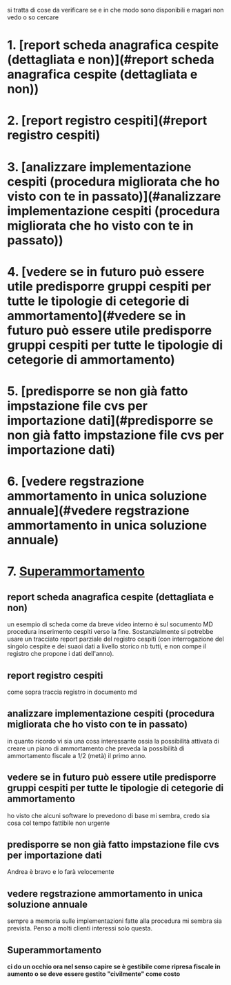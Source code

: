 si tratta di cose da verificare se e in che modo sono disponibili e magari non vedo o so cercare

# 1. [report scheda anagrafica cespite (dettagliata e non)](#report scheda anagrafica cespite (dettagliata e non)) 

# 2. [report registro cespiti](#report registro cespiti)



# 3. [analizzare implementazione cespiti (procedura migliorata che ho visto con te in passato)](#analizzare implementazione cespiti (procedura migliorata che ho visto con te in passato))

# 4. [vedere se in futuro può essere utile predisporre gruppi cespiti per tutte le tipologie di cetegorie di ammortamento](#vedere se in futuro può essere utile predisporre gruppi cespiti per tutte le tipologie di cetegorie di ammortamento)

# 5. [predisporre se non già fatto impstazione file cvs per importazione dati](#predisporre se non già fatto impstazione file cvs per importazione dati)

# 6. [vedere regstrazione ammortamento in unica soluzione annuale](#vedere regstrazione ammortamento in unica soluzione annuale) 

# 7. [Superammortamento](#Superammortamento)





## report scheda anagrafica cespite (dettagliata e non)

un esempio di scheda come da breve video interno è sul socumento MD procedura inserimento cespiti verso la fine. Sostanzialmente si potrebbe usare un tracciato report parziale del registro cespiti (con interrogazione del singolo cespite e dei suaoi dati a livello storico nb tutti, e non compe il registro che propone i dati dell'anno).

## report registro cespiti

come sopra traccia registro in documento md

## analizzare implementazione cespiti (procedura migliorata che ho visto con te in passato)

in quanto ricordo vi sia una cosa interessante ossia la possibilità attivata di creare un piano di ammortamento che preveda la possibilità di ammortamento fiscale a 1/2 (metà) il primo anno.

## vedere se in futuro può essere utile predisporre gruppi cespiti per tutte le tipologie di cetegorie di ammortamento

ho visto che alcuni software lo prevedono di base mi sembra, credo sia cosa col tempo fattibile non urgente

## predisporre se non già fatto impstazione file cvs per importazione dati

Andrea è bravo e lo farà velocemente

## vedere regstrazione ammortamento in unica soluzione annuale

sempre a memoria sulle implementazioni fatte alla procedura mi sembra sia prevista. Penso a molti clienti interessi solo questa.

## Superammortamento

**ci do un occhio ora nel senso capire se è gestibile come ripresa fiscale in aumento o se deve essere gestito "civilmente" come costo** 